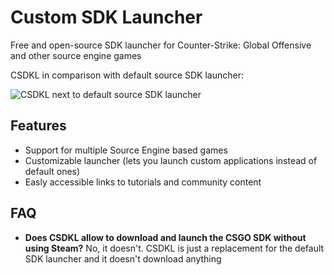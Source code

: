 # Custom SDK Launcher

Free and open-source SDK launcher for Counter-Strike: Global Offensive and other source engine games

CSDKL in comparison with default source SDK launcher:

![CSDKL next to default source SDK launcher](https://camo.githubusercontent.com/00741aa3ccc09e9fafe294115b6cfe8977f0d28b/68747470733a2f2f692e696d6775722e636f6d2f57654b4b5a78462e706e67)

## Features

- Support for multiple Source Engine based games
- Customizable launcher (lets you launch custom applications instead of default ones)
- Easly accessible links to tutorials and community content

## FAQ
- **Does CSDKL allow to download and launch the CSGO SDK without using Steam?** No, it doesn't. CSDKL is just a replacement for the default SDK launcher and it doesn't download anything
